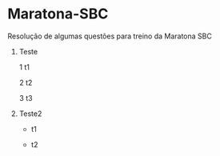# Maratona-SBC

Resolução de algumas questões para treino da Maratona SBC

1. Teste

	1 t1

	2 t2

	3 t3

2. Teste2

	* t1

	* t2